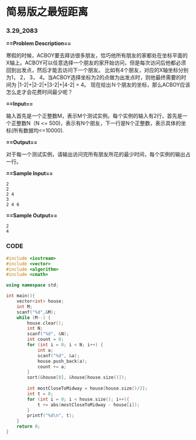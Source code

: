 # 简易版之最短距离

### 3.29_2083

**==Problem Description==**

寒假的时候，ACBOY要去拜访很多朋友，恰巧他所有朋友的家都处在坐标平面的X轴上。ACBOY可以任意选择一个朋友的家开始访问，但是每次访问后他都必须回到出发点，然后才能去访问下一个朋友。
比如有4个朋友，对应的X轴坐标分别为1， 2， 3， 4。当ACBOY选择坐标为2的点做为出发点时，则他最终需要的时间为 |1-2|+|2-2|+|3-2|+|4-2| = 4。
现在给出Ｎ个朋友的坐标，那么ACBOY应该怎么走才会花费时间最少呢？

**==Input==**

输入首先是一个正整数M，表示M个测试实例。每个实例的输入有2行，首先是一个正整数N（N <= 500)，表示有N个朋友，下一行是N个正整数，表示具体的坐标(所有数据均<=10000).

**==Output==**

对于每一个测试实例，请输出访问完所有朋友所花的最少时间，每个实例的输出占一行。

**==Sample Input==**

```
2
2 
2 4 
3 
2 4 6
```

**==Sample Output==**

```
2
4
```

 

### CODE

```cpp
#include <iostream>
#include <vector>
#include <algorithm>
#include <cmath>

using namespace std;

int main(){
    vector<int> house;
    int M;
    scanf("%d",&M);
    while (M--) {
        house.clear();
        int N;
        scanf("%d", &N);
        int count = 0;
        for (int i = 0; i < N; i++) {
            int a;
            scanf("%d", &a);
            house.push_back(a);
            count += a;
        }
        sort(&house[0], &house[house.size()]);
        
        int mostCloseToMidway = house[house.size()/2];
        int t = 0;
        for (int i = 0; i < house.size(); i++){
            t += abs(mostCloseToMidway - house[i]);
        }
        printf("%d\n", t);
    }
    return 0;
}
```

